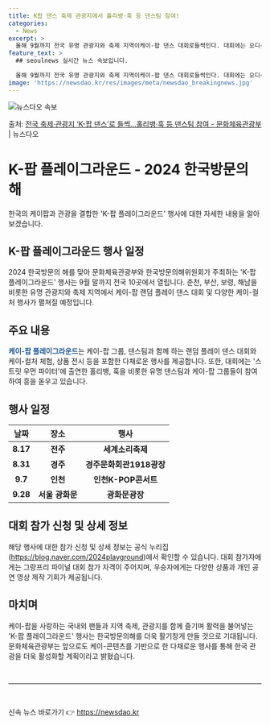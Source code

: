 ```yaml
---
title: K팝 댄스 축제 관광지에서 홀리뱅·훅 등 댄스팀 참여!
categories:
  - News
excerpt: >
  올해 9월까지 전국 유명 관광지와 축제 지역이케이-팝 댄스 대회로들썩인다. 대회에는 오디션예능프로인스트릿 우…
feature_text: >
  ## seoulnews 실시간 뉴스 속보입니다.

  올해 9월까지 전국 유명 관광지와 축제 지역이케이-팝 댄스 대회로들썩인다. 대회에는 오디션예능프로인스트릿 우…
image: 'https://newsdao.kr/res/images/meta/newsdao_breakingnews.jpg'
---
```


![뉴스다오 속보](https://newsdao.kr/res/images/meta/newsdao_breakingnews.jpg)

<p>출처: <a href="https://newsdao.kr/3876" rel="dofollow">전국 축제·관광지 ‘K-팝 댄스’로 들썩…홀리뱅·훅 등 댄스팀 참여 - 문화체육관광부</a> | 뉴스다오</p>

<h1>K-팝 플레이그라운드 - 2024 한국방문의 해</h1>
<p data-ke-size="size16">한국의 케이팝과 관광을 결합한 'K-팝 플레이그라운드' 행사에 대한 자세한 내용을 알아보겠습니다.</p>

<h2 data-ke-size="size26">K-팝 플레이그라운드 행사 일정</h2>
<p>2024 한국방문의 해를 맞아 문화체육관광부와 한국방문의해위원회가 주최하는 'K-팝 플레이그라운드' 행사는 9월 말까지 전국 10곳에서 열립니다. 춘천, 부산, 보령, 해남을 비롯한 유명 관광지와 축제 지역에서 케이-팝 랜덤 플레이 댄스 대회 및 다양한 케이-컬처 행사가 펼쳐질 예정입니다.</p>

<h2 data-ke-size="size26">주요 내용</h2>
<p><b><span style="color: #1a5490;">케이-팝 플레이그라운드</span></b>는 케이-팝 그룹, 댄스팀과 함께 하는 랜덤 플레이 댄스 대회와 케이-컬처 체험, 상품 전시 등을 포함한 다채로운 행사를 제공합니다. 또한, 대회에는 '스트릿 우먼 파이터'에 출연한 홀리뱅, 훅을 비롯한 유명 댄스팀과 케이-팝 그룹들이 참여하여 흥을 돋우고 있습니다.</p>

<h2 data-ke-size="size26">행사 일정</h2>
<table>
	<thead>
		<tr>
			<th>날짜</th>
			<th>장소</th>
			<th>행사</th>
		</tr>
	</thead>
	<tbody>
		<tr>
			<td style="text-align: center; height: 17px;"><b>8.17</b></td>
			<td style="text-align: center; height: 17px;"><b>전주</b></td>
			<td style="text-align: center; height: 17px;"><b>세계소리축제</b></td>
		</tr>
		<tr>
			<td style="text-align: center; height: 17px;"><b>8.31</b></td>
			<td style="text-align: center; height: 17px;"><b>경주</b></td>
			<td style="text-align: center; height: 17px;"><b>경주문화회관1918광장</b></td>
		</tr>
		<tr>
			<td style="text-align: center; height: 17px;"><b>9.7</b></td>
			<td style="text-align: center; height: 17px;"><b>인천</b></td>
			<td style="text-align: center; height: 17px;"><b>인천K-POP콘서트</b></td>
		</tr>
		<tr>
			<td style="text-align: center; height: 17px;"><b>9.28</b></td>
			<td style="text-align: center; height: 17px;"><b>서울 광화문</b></td>
			<td style="text-align: center; height: 17px;"><b>광화문광장</b></td>
		</tr>
	</tbody>
</table>

<h2 data-ke-size="size26">대회 참가 신청 및 상세 정보</h2>
<p>해당 행사에 대한 참가 신청 및 상세 정보는 공식 누리집(<a href="https://blog.naver.com/2024playground">https://blog.naver.com/2024playground</a>)에서 확인할 수 있습니다. 대회 참가자에게는 그랑프리 파이널 대회 참가 자격이 주어지며, 우승자에게는 다양한 상품과 개인 공연 영상 제작 기회가 제공됩니다.</p>

<h2 data-ke-size="size26">마치며</h2>
<p>케이-팝을 사랑하는 국내외 팬들과 지역 축제, 관광지를 함께 즐기며 활력을 불어넣는 'K-팝 플레이그라운드' 행사는 한국방문의해를 더욱 활기창게 만들 것으로 기대됩니다. 문화체육관광부는 앞으로도 케이-콘텐츠를 기반으로 한 다채로운 행사를 통해 한국 관광을 더욱 활성화할 계획이라고 밝혔습니다.</p>
<p data-ke-size="size16">&nbsp;</p>
<hr>

<p data-ke-size="size16">&nbsp;</p> 

신속 뉴스 바로가기 👉 <a href="https://newsdao.kr" rel="dofollow">https://newsdao.kr</a>


